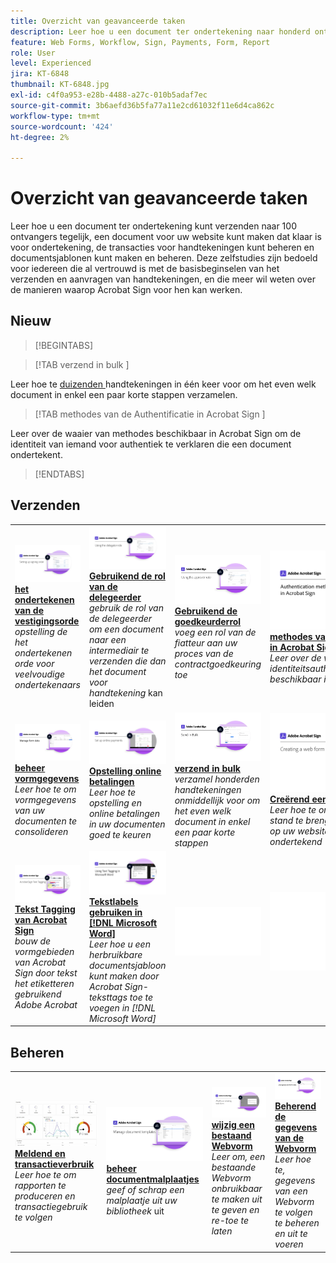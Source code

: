```yaml
---
title: Overzicht van geavanceerde taken
description: Leer hoe u een document ter ondertekening naar honderd ontvangers tegelijk verzendt, een document maakt dat klaar is voor ondertekening voor uw website, de transacties voor handtekeningen beheert en documentsjablonen maakt en beheert
feature: Web Forms, Workflow, Sign, Payments, Form, Report
role: User
level: Experienced
jira: KT-6848
thumbnail: KT-6848.jpg
exl-id: c4f0a953-e28b-4488-a27c-010b5adaf7ec
source-git-commit: 3b6aefd36b5fa77a11e2cd61032f11e6d4ca862c
workflow-type: tm+mt
source-wordcount: '424'
ht-degree: 2%

---
```


# Overzicht van geavanceerde taken

Leer hoe u een document ter ondertekening kunt verzenden naar 100 ontvangers tegelijk, een document voor uw website kunt maken dat klaar is voor ondertekening, de transacties voor handtekeningen kunt beheren en documentsjablonen kunt maken en beheren. Deze zelfstudies zijn bedoeld voor iedereen die al vertrouwd is met de basisbeginselen van het verzenden en aanvragen van handtekeningen, en die meer wil weten over de manieren waarop Acrobat Sign voor hen kan werken.

## Nieuw

>[!BEGINTABS]

>[!TAB  verzend in bulk ]

Leer hoe te [ duizenden ](megasign.md) handtekeningen in één keer voor om het even welk document in enkel een paar korte stappen verzamelen.

>[!TAB  methodes van de Authentificatie in Acrobat Sign ]

Leer over de waaier van methodes beschikbaar in Acrobat Sign om [ ](authentication-methods.md) de identiteit van iemand voor authentiek te verklaren die een document ondertekent.

>[!ENDTABS]

## Verzenden

<table style="table-layout:fixed">
<tr>
  <td>
    <a href="setting-up-routing.md">
      <img alt="Ondertekeningsvolgorde instellen" src="../assets/Routing.png">
    </a>
    <div>
    <a href="setting-up-routing.md"><strong> het ondertekenen van de vestigingsorde </strong></a>
    </div>
    <em> opstelling de het ondertekenen orde voor veelvoudige ondertekenaars </em>
    <br>
  </td>
  <td>
    <a href="delegate-signature.md">
      <img alt="Delegeren naar iemand anders" src="../assets/Delegating.png" />
    </a>  
    <div>
    <a href="delegate-signature.md"><strong> Gebruikend de rol van de delegeerder </strong></a>
    </div>
    <em> gebruik de rol van de delegeerder om een document naar een intermediair te verzenden die dan het document voor handtekening </em> kan leiden
    <br>
  </td>
  <td>
    <a href="add-an-approver.md">
      <img alt="De rol fiatteur gebruiken" src="../assets/Approver.png" />
    </a>
    <div>
    <a href="add-an-approver.md"><strong> Gebruikend de goedkeurderrol </strong></a>
    </div>
    <em> voeg een rol van de fiatteur aan uw proces van de contractgoedkeuring toe </em>
    <br>
  </td>
  <td>
    <a href="authentication-methods.md">
      <img alt="Verificatiemethoden in Acrobat Sign" src="../assets/authentication.png" />
    </a>
    <div>
    <a href="authentication-methods.md"><strong> methodes van de Authentificatie in Acrobat Sign </strong></a>
    </div>
    <em> Leer over de waaier van identiteitsauthentificatiemethodes beschikbaar in Acrobat Sign </em>
    <br>
  </td>
</tr>
<tr>
  <td>
      <a href="manage-form-data.md">
        <img alt="Formuliergegevens beheren" src="../assets/manage-form-data.png" />
      </a>
      <div>
      <a href="manage-form-data.md"><strong> beheer vormgegevens </strong></a>
      </div>
      <em> Leer hoe te om vormgegevens van uw documenten te consolideren </em>
      <br>
    </td>
  <td>
    <a href="set-up-online-payments.md">
      <img alt="Online betalingen instellen" src="../assets/Payments.png" />
    </a>
    <div>
    <a href="set-up-online-payments.md"><strong> Opstelling online betalingen </strong></a>
    </div>
    <em> Leer hoe te opstelling en online betalingen in uw documenten goed te keuren </em>
    <br>
  </td>
  <td>
      <a href="megasign.md">
        <img alt="In bulk verzenden" src="../assets/send-in-bulk.png" />
      </a>
      <div>
      <a href="megasign.md"><strong> verzend in bulk </strong></a>
      </div>
      <em> verzamel honderden handtekeningen onmiddellijk voor om het even welk document in enkel een paar korte stappen </em>
      <br>
  </td>
 <td>
      <a href="webform.md">
        <img alt="Een webformulier maken" src="../assets/Webform.png" />
    </a>
      <div>
      <a href="webform.md"><strong> Creërend een Webvorm </strong></a>
      </div>
      <em> Leer hoe te om een document tot stand te brengen dat elektronisch op uw website kan worden ondertekend </em>
      <br>
  </td>
</tr>
<tr>
  <td>
      <a href="adobe-sign-text-tagging.md">
        <img alt="Acrobat Sign-tekstlabels" src="../assets/Text-Tagging.png" />
    </a>
      <div>
      <a href="adobe-sign-text-tagging.md"><strong> Tekst Tagging van Acrobat Sign </strong></a>
      </div>
      <em> bouw de vormgebieden van Acrobat Sign door tekst het etiketteren gebruikend Adobe Acrobat </em>
      <br>
    </td>
  <td>
    <a href="text-tagging-word.md">
      <img alt="Tekstlabels gebruiken in [!DNL Microsoft Word]" src="../assets/Wordtexttagging.png" />
  </a>
    <div>
    <a href="text-tagging-word.md"><strong> Tekstlabels gebruiken in [!DNL Microsoft Word]</strong></a>
    </div>
    <em> Leer hoe u een herbruikbare documentsjabloon kunt maken door Acrobat Sign-teksttags toe te voegen in [!DNL Microsoft Word]</em>
    <br>
  </td>
  <td>
    <img alt="Spacer" src="../assets/Whitespacer.png" />
    <div>
    <br>
  </td>
  <td>
    <img alt="Spacer" src="../assets/Whitespacer.png" />
    <div>
    <br>
  </td>
</tr>
</table>

## Beheren

<table style="table-layout:fixed">
<tr>
<td>
    <a href="creating-a-report.md">
      <img alt="Rapportage en transactiegebruik" src="../assets/reporting.png" />
    </a>
    <div>
    <a href="creating-a-report.md"><strong> Meldend en transactieverbruik </strong></a>
    </div>
    <em> Leer hoe te om rapporten te produceren en transactiegebruik te volgen </em>
    <br>
  </td>
  <td>
    <a href="edit-a-template.md">
      <img alt="Documentsjablonen beheren" src="../assets/ManageTemplate.png" />
    </a>
    <div>
    <a href="edit-a-template.md"><strong> beheer documentmalplaatjes </strong></a>
    </div>
    <em> geef of schrap een malplaatje uit uw bibliotheek </em> uit
    <br>
  </td>
  <td>
    <a href="modify-webform.md">
      <img alt="Een bestaand webformulier wijzigen" src="../assets/Modifywebform.png" />
    </a>
    <div>
    <a href="modify-webform.md"><strong> wijzig een bestaand Webvorm </strong></a>
    </div>
    <em> Leer om, een bestaande Webvorm onbruikbaar te maken uit te geven en re-toe te laten </em>
    <br>
  </td>  
  <td>
    <a href="manage-webform-data.md">
      <img alt="Webformuliergegevens beheren" src="../assets/Managewebform.png" />
    </a>
    <div>
    <a href="manage-webform-data.md"><strong> Beherend de gegevens van de Webvorm </strong></a>
    </div>
    <em> Leer hoe te, gegevens van een Webvorm te volgen te beheren en uit te voeren </em>
    <br>
  </td>  
</tr>
</table>